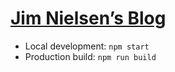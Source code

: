 # [Jim Nielsen’s Blog](https://blog.jim-nielsen.com)

- Local development: `npm start`
- Production build: `npm run build`
